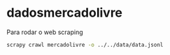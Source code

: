 # dadosmercadolivre

Para rodar o web scraping

```bash
scrapy crawl mercadolivre -o ../../data/data.jsonl
```